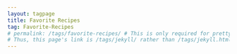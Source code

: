 ```yaml
---
layout: tagpage
title: Favorite Recipes
tag: Favorite-Recipes
# permalink: /tags/favorite-recipes/ # This is only required for pretty links.
# Thus, this page's link is /tags/jekyll/ rather than /tags/jekyll.html
---
```

